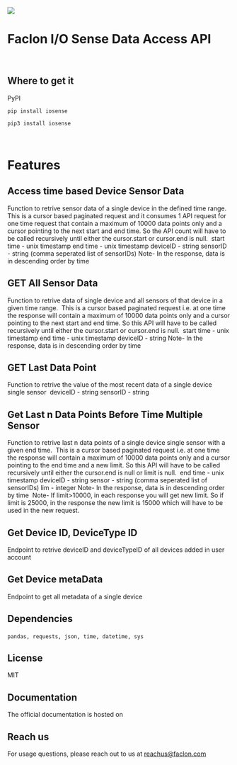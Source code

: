 [![](https://mail.google.com/mail/u/1?ui=2&ik=a639aca6e2&attid=0.0.3&permmsgid=msg-a:r6478207869088414184&th=184f04903eb9cef5&view=fimg&fur=ip&sz=s0-l75-ft&attbid=ANGjdJ83kO7qn2b0dmHCuDa9iVD7U9jk6478Bxov76KIx2l_llkVI63YVcsVog9Uctah56WURAl49iw5DjonpFeZaV8WYabp9uEajY340GTZ7Fbr3z78E-ihNGGTsyg&disp=emb&realattid=ii_k61z5hii2)](https://faclon.com)
# Faclon I/O Sense Data Access API

​
## Where to get it


 PyPI

`pip install iosense`


`pip3 install iosense`

​
# Features
## Access time based Device Sensor Data
Function to retrive sensor data of a single device in the defined time range.
​
This is a cursor based paginated request and it consumes 1 API request for one time request that contain a maximum of 10000 data points only and a cursor pointing to the next start and end time. So the API count will have to be called recursively until either the cursor.start or cursor.end is null.
​
start time - unix timestamp
end time - unix timestamp
deviceID - string
sensorID - string (comma seperated list of sensorIDs)
Note- In the response, data is in descending order by time
​
​

## GET All Sensor Data
Function to retrive data of single device and all sensors of that device in a given time range.
​
This is a cursor based paginated request i.e. at one time the response will contain a maximum of 10000 data points only and a cursor pointing to the next start and end time. So this API will have to be called recursively until either the cursor.start or cursor.end is null.
​
start time - unix timestamp
end time - unix timestamp
deviceID - string
Note- In the response, data is in descending order by time
​
## GET Last Data Point
Function to retrive the value of the most recent data of a single device single sensor
​
deviceID - string
sensorID - string
​

## Get Last n Data Points Before Time Multiple Sensor
Function to retrive last n data points of a single device single sensor with a given end time.
​
This is a cursor based paginated request i.e. at one time the response will contain a maximum of 10000 data points only and a cursor pointing to the end time and a new limit. So this API will have to be called recursively until either the cursor.end is null or limit is null.
​
end time - unix timestamp
deviceID - string
sensor - string (comma seperated list of sensorIDs)
lim - integer
Note- In the response, data is in descending order by time
​
Note- If limit>10000, in each response you will get new limit. So if limit is 25000, in the response the new limit is 15000 which will have to be used in the new request.
​
​
## Get Device ID, DeviceType ID
Endpoint to retrive deviceID and deviceTypeID of all devices added in user account
​
## Get Device metaData
Endpoint to get all metadata of a single device
​
​
## Dependencies
`pandas, requests, json, time, datetime, sys
`​
​
​
## License
MIT
​
## Documentation
The official documentation is hosted on 
​
## Reach us
For usage questions, please reach out to us at reachus@faclon.com
